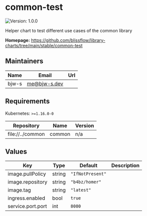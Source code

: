# common-test

![Version: 1.0.0](https://img.shields.io/badge/Version-1.0.0-informational?style=flat-square)

Helper chart to test different use cases of the common library

**Homepage:** <https://github.com/blissflow/library-charts/tree/main/stable/common-test>

## Maintainers

| Name | Email | Url |
| ---- | ------ | --- |
| bjw-s | me@bjw-s.dev |  |

## Requirements

Kubernetes: `>=1.16.0-0`

| Repository | Name | Version |
|------------|------|---------|
| file://../common | common | n/a |

## Values

| Key | Type | Default | Description |
|-----|------|---------|-------------|
| image.pullPolicy | string | `"IfNotPresent"` |  |
| image.repository | string | `"b4bz/homer"` |  |
| image.tag | string | `"latest"` |  |
| ingress.enabled | bool | `true` |  |
| service.port.port | int | `8080` |  |
